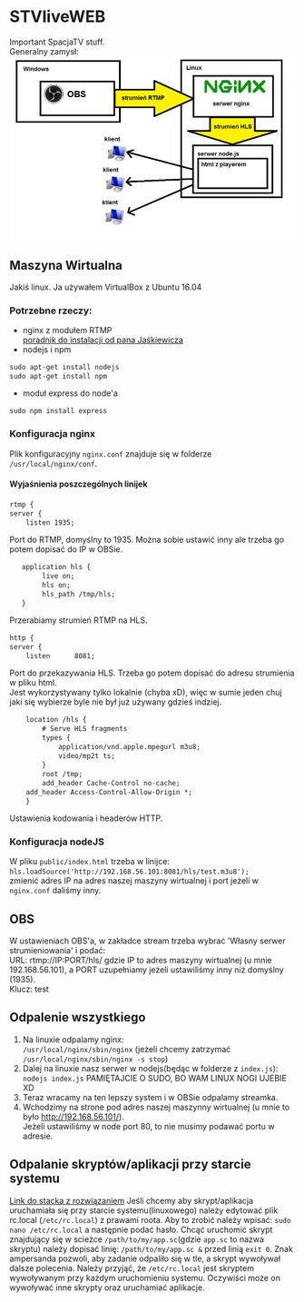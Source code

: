 # STVliveWEB
Important SpacjaTV stuff.  
Generalny zamysł:  
![alt text](https://github.com/hobitolog/STVliveWEB/blob/master/schemat.png "Schemat")

## Maszyna Wirtualna
Jakiś linux.
Ja używałem VirtualBox z Ubuntu 16.04
### Potrzebne rzeczy:
- nginx z modułem RTMP  
[poradnik do instalacji od pana Jaśkiewicza](https://obsproject.com/forum/resources/how-to-set-up-your-own-private-rtmp-server-using-nginx.50/)
- nodejs i npm  
```
sudo apt-get install nodejs  
sudo apt-get install npm
```
- moduł express do node'a
```
sudo npm install express
```

### Konfiguracja nginx
Plik konfiguracyjny `nginx.conf` znajduje się w folderze `/usr/local/nginx/conf`.  
#### Wyjaśnienia poszczególnych linijek
```
rtmp {
server {
    listen 1935;
```

   Port do RTMP, domyślny to 1935. Można sobie ustawić inny ale trzeba go potem dopisać do IP w OBSie.

```
   application hls {
        live on;
        hls on;
        hls_path /tmp/hls;
   }
```

   Przerabiamy strumień RTMP na HLS.
   
```
http {
server {
    listen      8081;
```

Port do przekazywania HLS. Trzeba go potem dopisać do adresu strumienia w pliku html.  
Jest wykorzystywany tylko lokalnie (chyba xD), więc w sumie jeden chuj jaki się wybierze byle nie był już używany gdzieś indziej. 

```
    location /hls {
        # Serve HLS fragments
        types {
            application/vnd.apple.mpegurl m3u8;
            video/mp2t ts;
        }
        root /tmp;
        add_header Cache-Control no-cache;
	add_header Access-Control-Allow-Origin *;
    }
``` 
Ustawienia kodowania i headerów HTTP.  

### Konfiguracja nodeJS

W pliku `public/index.html` trzeba w linijce:  
`hls.loadSource('http://192.168.56.101:8081/hls/test.m3u8');`  
zmienić adres IP na adres naszej maszyny wirtualnej i port jeżeli w `nginx.conf` daliśmy inny.

 
## OBS
W ustawieniach OBS'a, w zakładce stream trzeba wybrać 'Własny serwer strumieniowania' i podać:  
URL: rtmp://IP:PORT/hls/ gdzie IP to adres maszyny wirtualnej (u mnie 192.168.56.101), a PORT uzupełniamy jeżeli ustawiliśmy inny niż domyślny (1935).  
Klucz: test

## Odpalenie wszystkiego
1. Na linuxie odpalamy nginx:  
`/usr/local/nginx/sbin/nginx` (jeżeli chcemy zatrzymać `/usr/local/nginx/sbin/nginx -s stop`)  
2. Dalej na linuxie nasz serwer w nodejs(będąc w folderze z `index.js`):  
`nodejs index.js`
PAMIĘTAJCIE O SUDO, BO WAM LINUX NOGI UJEBIE XD  
3. Teraz wracamy na ten lepszy system i w OBSie odpalamy streamka.  
4. Wchodzimy na strone pod adres naszej maszynny wirtualnej (u mnie to było http://192.168.56.101/).  
Jeżeli ustawiliśmy w node port 80, to nie musimy podawać portu w adresie.

## Odpalanie skryptów/aplikacji przy starcie systemu
[Link do stacka z rozwiązaniem](https://stackoverflow.com/questions/12973777/how-to-run-a-shell-script-at-startup)
Jeśli chcemy aby skrypt/aplikacja uruchamiała się przy starcie systemu(linuxowego) należy edytować plik rc.local
(`/etc/rc.local`) z prawami roota.
Aby to zrobić należy wpisać: `sudo nano /etc/rc.local` a następnie podać hasło.
Chcąć uruchomić skrypt znajdujący się w scieżce `/path/to/my/app.sc`(gdzie `app.sc` to nazwa skryptu) należy dopisać linię:
`/path/to/my/app.sc &` przed linią `exit 0`. Znak ampersanda pozwoli, aby zadanie odpaliło się w tle, a skrypt wywoływał dalsze polecenia. Należy przyjąć, że `/etc/rc.local` jest skryptem wywoływanym przy każdym uruchomieniu systemu. Oczywiści może on wywoływać inne skrypty oraz uruchamiać aplikacje.
